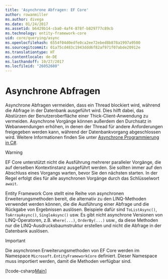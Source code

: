 ```yaml
---
title: 'Asynchrone Abfragen: EF Core'
author: rowanmiller
ms.author: divega
ms.date: 01/24/2017
ms.assetid: b6429b14-cba0-4af4-878f-b829777c89cb
ms.technology: entity-framework-core
uid: core/querying/async
ms.openlocfilehash: 6554f04d0edfe0ca2ee72ebed8b878a1997a9500
ms.sourcegitcommit: 01a75cd483c1943ddd6f82af971f07abde20912e
ms.translationtype: HT
ms.contentlocale: de-DE
ms.lasthandoff: 10/27/2017
ms.locfileid: "26052680"
---
```

# <a name="asynchronous-queries"></a>Asynchrone Abfragen

Asynchrone Abfragen vermeiden, dass ein Thread blockiert wird, während die Abfrage in der Datenbank ausgeführt wird. Dies hilft dabei, das Abstürzen der Benutzeroberfläche einer Thick-Client-Anwendung zu vermeiden. Asynchrone Vorgänge können außerdem den Durchsatz in Webanwendungen erhöhen, in denen der Thread für andere Anforderungen freigegeben werden kann, während der Datenbankvorgang abgeschlossen wird. Weitere Informationen finden Sie unter [Asynchrone Programmierung in C#](https://docs.microsoft.com/dotnet/csharp/async).

> [!WARNING]  
> EF Core unterstützt nicht die Ausführung mehrerer paralleler Vorgänge, die auf derselben Kontextinstanz ausgeführt werden. Sie sollten immer auf den Abschluss eines Vorgangs warten, bevor Sie den nächsten starten. In der Regel erfolgt dies für alle asynchronen Vorgänge durch das Schlüsselwort `await`.

Entity Framework Core stellt eine Reihe von asynchronen Erweiterungsmethoden bereit, die alternativ zu den LINQ-Methoden verwendet werden können, die die Ausführung einer Abfrage und die Rückgabe von Ergebnissen auslösen. Beispiele dafür sind `ToListAsync()`, `ToArrayAsync()`, `SingleAsync()` usw. Es gibt nicht asynchrone Versionen von LINQ-Operatoren, z.B. `Where(...)`, `OrderBy(...)` usw., da diese Methoden nur die LINQ-Ausdrucksbaumstruktur erstellen und nicht die Abfrage in der Datenbank auslösen.

> [!IMPORTANT]  
> Die asynchronen Erweiterungsmethoden von EF Core werden im Namespace `Microsoft.EntityFrameworkCore` definiert. Dieser Namespace muss importiert werden, damit die Methoden verfügbar sind.

[!code-csharp[Main](../../../samples/core/Querying/Querying/Async/Sample.cs#Sample)]
